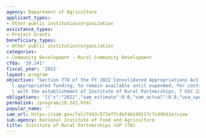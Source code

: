 ```yaml
---
agency: Department of Agriculture
applicant_types:
- Other public institution/organization
assistance_types:
- Project Grants
beneficiary_types:
- Other public institution/organization
categories:
- Community Development - Rural Community Development
cfda: '10.241'
fiscal_year: '2022'
layout: program
objective: "Section 778 of the FY 2022 Consolidated Appropriations Act (P.L. 117-103),\
  \ appropriated funding, to remain available until expended, for costs associated\
  \ with the establishment of Institute of Rural Partnerships, 7 USC 2204b\u20134"
obligations: '[{"x":"2022","sam_estimate":0.0,"sam_actual":0.0,"usa_spending_actual":0.0},{"x":"2023","sam_estimate":27906480.0,"sam_actual":0.0,"usa_spending_actual":0.0},{"x":"2024","sam_estimate":0.0,"sam_actual":0.0,"usa_spending_actual":0.0}]'
permalink: /program/10.241.html
popular_name: ''
sam_url: https://sam.gov/fal/7443c572ef7c4bf4b149117c7c49b61e/view
sub-agency: National Institute of Food and Agriculture
title: Institute of Rural Partnerships (GP 778)
---
```

